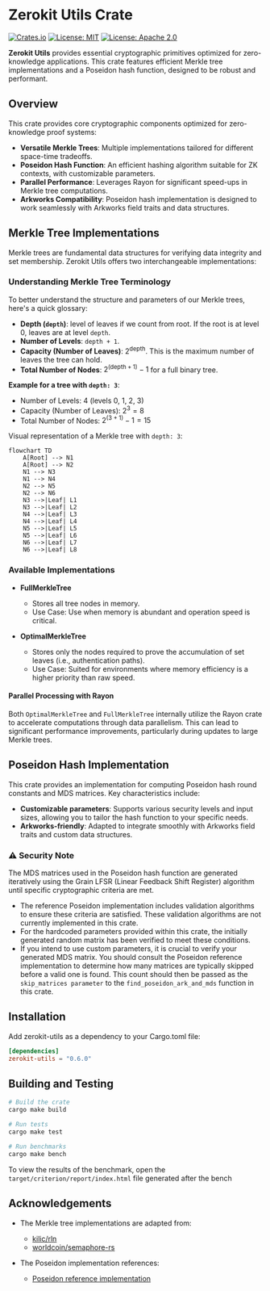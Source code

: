 # Zerokit Utils Crate

[![Crates.io](https://img.shields.io/crates/v/zerokit_utils.svg)](https://crates.io/crates/zerokit_utils)
[![License: MIT](https://img.shields.io/badge/License-MIT-blue.svg)](https://opensource.org/licenses/MIT)
[![License: Apache 2.0](https://img.shields.io/badge/License-Apache%202.0-blue.svg)](https://opensource.org/licenses/Apache-2.0)

**Zerokit Utils** provides essential cryptographic primitives optimized for zero-knowledge applications.
This crate features efficient Merkle tree implementations and a Poseidon hash function,
designed to be robust and performant.

## Overview

This crate provides core cryptographic components optimized for zero-knowledge proof systems:

- **Versatile Merkle Trees**: Multiple implementations tailored for different space-time tradeoffs.
- **Poseidon Hash Function**: An efficient hashing algorithm suitable for ZK contexts, with customizable parameters.
- **Parallel Performance**: Leverages Rayon for significant speed-ups in Merkle tree computations.
- **Arkworks Compatibility**: Poseidon hash implementation is designed to work seamlessly
  with Arkworks field traits and data structures.

## Merkle Tree Implementations

Merkle trees are fundamental data structures for verifying data integrity and set membership.
Zerokit Utils offers two interchangeable implementations:

### Understanding Merkle Tree Terminology

To better understand the structure and parameters of our Merkle trees, here's a quick glossary:

- **Depth (`depth`)**: level of leaves if we count from root.
  If the root is at level 0, leaves are at level `depth`.
- **Number of Levels**: `depth + 1`.
- **Capacity (Number of Leaves)**: $2^{\text{depth}}$. This is the maximum number of leaves the tree can hold.
- **Total Number of Nodes**: $2^{(\text{depth} + 1)} - 1$ for a full binary tree.

**Example for a tree with `depth: 3`**:

- Number of Levels: 4 (levels 0, 1, 2, 3)
- Capacity (Number of Leaves): $2^3 = 8$
- Total Number of Nodes: $2^{(3+1)} - 1 = 15$

Visual representation of a Merkle tree with `depth: 3`:

```mermaid
flowchart TD
    A[Root] --> N1
    A[Root] --> N2
    N1 --> N3
    N1 --> N4
    N2 --> N5
    N2 --> N6
    N3 -->|Leaf| L1
    N3 -->|Leaf| L2
    N4 -->|Leaf| L3
    N4 -->|Leaf| L4
    N5 -->|Leaf| L5
    N5 -->|Leaf| L6
    N6 -->|Leaf| L7
    N6 -->|Leaf| L8
```

### Available Implementations

- **FullMerkleTree**
  - Stores all tree nodes in memory.
  - Use Case: Use when memory is abundant and operation speed is critical.

- **OptimalMerkleTree**
  - Stores only the nodes required to prove the accumulation of set leaves (i.e., authentication paths).
  - Use Case: Suited for environments where memory efficiency is a higher priority than raw speed.

#### Parallel Processing with Rayon

Both `OptimalMerkleTree` and `FullMerkleTree` internally utilize the Rayon crate
to accelerate computations through data parallelism.
This can lead to significant performance improvements, particularly during updates to large Merkle trees.

## Poseidon Hash Implementation

This crate provides an implementation for computing Poseidon hash round constants and MDS matrices.
Key characteristics include:

- **Customizable parameters**: Supports various security levels and input sizes,
  allowing you to tailor the hash function to your specific needs.
- **Arkworks-friendly**: Adapted to integrate smoothly with Arkworks field traits and custom data structures.

### ⚠️ Security Note

The MDS matrices used in the Poseidon hash function are generated iteratively
using the Grain LFSR (Linear Feedback Shift Register) algorithm until specific cryptographic criteria are met.

- The reference Poseidon implementation includes validation algorithms to ensure these criteria are satisfied.
  These validation algorithms are not currently implemented in this crate.
- For the hardcoded parameters provided within this crate,
  the initially generated random matrix has been verified to meet these conditions.
- If you intend to use custom parameters, it is crucial to verify your generated MDS matrix.
  You should consult the Poseidon reference implementation to determine
  how many matrices are typically skipped before a valid one is found.
  This count should then be passed as the `skip_matrices parameter` to the `find_poseidon_ark_and_mds`
  function in this crate.

## Installation

Add zerokit-utils as a dependency to your Cargo.toml file:

```toml
[dependencies]
zerokit-utils = "0.6.0"
```

## Building and Testing

```bash
# Build the crate
cargo make build

# Run tests
cargo make test

# Run benchmarks
cargo make bench
```

To view the results of the benchmark, open the `target/criterion/report/index.html` file generated after the bench

## Acknowledgements

- The Merkle tree implementations are adapted from:
  - [kilic/rln](https://github.com/kilic/rln/blob/master/src/merkle.rs)
  - [worldcoin/semaphore-rs](https://github.com/worldcoin/semaphore-rs/blob/d462a4372f1fd9c27610f2acfe4841fab1d396aa/src/merkle_tree.rs)

- The Poseidon implementation references:
  - [Poseidon reference implementation](https://extgit.iaik.tugraz.at/krypto/hadeshash/-/blob/master/code/generate_parameters_grain.sage)
